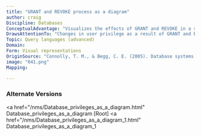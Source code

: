 ```yaml
---
title: "GRANT and REVOKE process as a diagram"
author: craig
Discipline: Databases
ConceptualAdvantage: "Visualizes the effects of GRANT and REVOKE in a simple process example"
DrawsAttentionTo: "Changes in user privilege as a result of GRANT and REVOKE statements"
Topic: Query languages (advanced)
Domain: 
Form: Visual representations
OriginSource: "Connolly, T. M., & Begg, C. E. (2005). Database systems: a practical approach to design, implementation, and management. Pearson Education."
image: "041.png"
Mapping:
  
---
```

### Alternate Versions
<a href="/nms/Database_privileges_as_a_diagram.html" Database_privileges_as_a_diagram [Root]</a>
<a href="/nms/Database_privileges_as_a_diagram_1.html" Database_privileges_as_a_diagram_1 </a>